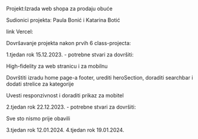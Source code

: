 Projekt:Izrada web shopa za prodaju obuće

Sudionici projekta: Paula Bonić i Katarina Botić

link Vercel:


Dovršavanje projekta nakon prvih 6 class-projecta:




1.tjedan rok 15.12.2023. - potrebne stvari za dovršiti:

High-fidelity za web stranicu i za mobilnu

Dovrštiti izradu home page-a footer, urediti heroSection, doraditi searchbar i dodati strelice za kategorije

Uvesti responzivnost i doraditi prikaz za mobitel




2.tjedan rok 22.12.2023. - potrebne stvari za dovršiti:

Sve sto nismo prije obavili

3.tjedan rok 12.01.2024.
4.tjedan rok 19.01.2024.
